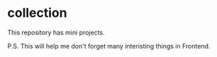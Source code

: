 # collection
This repository has mini projects.

P.S. This will help me don't forget many interisting things in Frontend.
